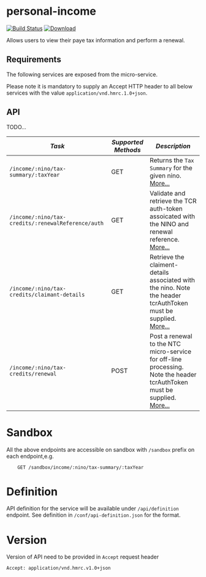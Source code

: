 personal-income
=============================================

[![Build Status](https://travis-ci.org/hmrc/personal-income.svg?branch=master)](https://travis-ci.org/hmrc/personal-income) [ ![Download](https://api.bintray.com/packages/hmrc/releases/personal-income/images/download.svg) ](https://bintray.com/hmrc/releases/personal-income/_latestVersion)

Allows users to view their paye tax information and perform a renewal.

Requirements
------------

The following services are exposed from the micro-service.

Please note it is mandatory to supply an Accept HTTP header to all below services with the value ```application/vnd.hmrc.1.0+json```. 

API
---

TODO...

| *Task* | *Supported Methods* | *Description* |
|--------|----|----|
| ```/income/:nino/tax-summary/:taxYear``` | GET | Returns the ```Tax Summary``` for the given nino. [More...](docs/tax-summary.md)  |
| ```/income/:nino/tax-credits/:renewalReference/auth``` | GET | Validate and retrieve the TCR auth-token assoicated with the NINO and renewal reference. [More...](docs/authenticate.md)|
| ```/income/:nino/tax-credits/claimant-details``` | GET | Retrieve the claiment-details associated with the nino. Note the header tcrAuthToken must be supplied. [More...](docs/claimentDetails.md) |
| ```/income/:nino/tax-credits/renewal``` | POST | Post a renewal to the NTC micro-service for off-line processing. Note the header tcrAuthToken must be supplied. [More...](docs/renewal.md)|


# Sandbox
All the above endpoints are accessible on sandbox with `/sandbox` prefix on each endpoint,e.g.
```
    GET /sandbox/income/:nino/tax-summary/:taxYear
```

# Definition
API definition for the service will be available under `/api/definition` endpoint.
See definition in `/conf/api-definition.json` for the format.

# Version
Version of API need to be provided in `Accept` request header
```
Accept: application/vnd.hmrc.v1.0+json
```
